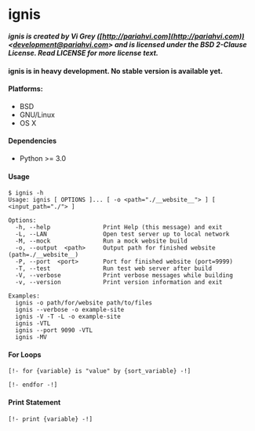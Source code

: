 # ignis

**_ignis is created by Vi Grey ([http://pariahvi.com](http://pariahvi.com)) <[development@pariahvi.com](mailto:development@pariahvi.com)> and is licensed under the BSD 2-Clause License.  Read LICENSE for more license text._**

#### ignis is in heavy development.  No stable version is available yet.

#### Platforms:
- BSD
- GNU/Linux
- OS X

#### Dependencies
- Python >= 3.0

#### Usage
    $ ignis -h
    Usage: ignis [ OPTIONS ]... [ -o <path="./__website__"> ] [ <input_path="./"> ]

    Options:
      -h, --help               Print Help (this message) and exit
      -L, --LAN                Open test server up to local network
      -M, --mock               Run a mock website build
      -o, --output  <path>     Output path for finished website (path=./__website__)
      -P, --port  <port>       Port for finished website (port=9999)
      -T, --test               Run test web server after build
      -V, --verbose            Print verbose messages while building
      -v, --version            Print version information and exit

    Examples:
      ignis -o path/for/website path/to/files
      ignis --verbose -o example-site
      ignis -V -T -L -o example-site
      ignis -VTL
      ignis --port 9090 -VTL
      ignis -MV

#### For Loops
    [!- for {variable} is "value" by {sort_variable} -!]

    [!- endfor -!]

#### Print Statement
    [!- print {variable} -!]
